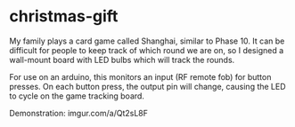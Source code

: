 # christmas-gift

My family plays a card game called Shanghai, similar to Phase 10. It can be difficult for people to keep track of which round we are on, so I designed a wall-mount board with LED bulbs which will track the rounds.

For use on an arduino, this monitors an input (RF remote fob) for button presses. On each button press, the output pin will change, causing the LED to cycle on the game tracking board.

Demonstration: imgur.com/a/Qt2sL8F
